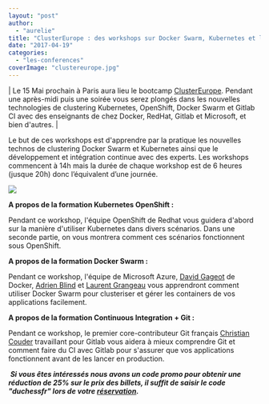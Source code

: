 ```yaml
---
layout: "post"
author: 
  - "aurelie"
title: "ClusterEurope : des workshops sur Docker Swarm, Kubernetes et le CI le 15 Mai"
date: "2017-04-19"
categories: 
  - "les-conferences"
coverImage: "clustereurope.jpg"
---
```


| Le 15 Mai prochain à Paris aura lieu le bootcamp [ClusterEurope](https://clustereurope.org/). Pendant une après-midi puis une soirée vous serez plongés dans les nouvelles technologies de clustering Kubernetes, OpenShift, Docker Swarm et Gitlab CI avec des enseignants de chez Docker, RedHat, Gitlab et Microsoft, et bien d'autres. |

Le but de ces workshops est d'apprendre par la pratique les nouvelles technos de clustering Docker Swarm et Kubernetes ainsi que le développement et intégration continue avec des experts. Les workshops commencent à 14h mais la durée de chaque workshop est de 6 heures (jusque 20h) donc l’équivalent d’une journée.

[![](/assets/2017/04/2017-04-19-clustereurope-workshops-docker-swarm-kubernetes-15-mai/clustereuropeagenda-300x110.png)](/assets/2017/04/2017-04-19-clustereurope-workshops-docker-swarm-kubernetes-15-mai/clustereuropeagenda.png)

  

**A propos de la formation Kubernetes OpenShift :**

Pendant ce workshop, l'équipe OpenShift de Redhat vous guidera d'abord sur la manière d'utiliser Kubernetes dans divers scénarios. Dans une seconde partie, on vous montrera comment ces scénarios fonctionnent sous OpenShift.

  

**A propos de la formation Docker Swarm :**

Pendant ce workshop, l'équipe de Microsoft Azure, [David Gageot](https://twitter.com/dgageot) de Docker, [Adrien Blind](https://twitter.com/AdrienBlind) et [Laurent Grangeau](https://twitter.com/laurentgrangeau) vous apprendront comment utiliser Docker Swarm pour clusteriser et gérer les containers de vos applications facilement.

  

**A propos de la formation Continuous Integration + Git :**

Pendant ce workshop, le premier core-contributeur Git français [Christian Couder](https://twitter.com/ChristianCouder) travaillant pour Gitlab vous aidera à mieux comprendre Git et comment faire du CI avec Gitlab pour s'assurer que vos applications fonctionnent avant de les lancer en production.

 _**Si vous êtes intéressés nous avons un code promo pour obtenir une réduction de 25% sur le prix des billets, il suffit de saisir le code "duchessfr" lors de votre [réservation](https://clustereurope.org/).**_
